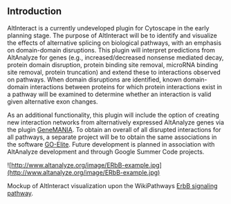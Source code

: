 ## Introduction ##

AltInteract is a currently undeveloped plugin for Cytoscape in the early planning stage. The purpose of AltInteract will be to identify and visualize the effects of alternative splicing on biological pathways, with an emphasis on domain-domain disruptions. This plugin will interpret predictions from AltAnalyze for genes (e.g., increased/decreased nonsense mediated decay, protein domain disruption, protein binding site removal, microRNA binding site removal, protein truncation) and extend these to interactions observed on pathways. When domain disruptions are identified, known domain-domain interactions between proteins for which protein interactions exist in a pathway will be examined to determine whether an interaction is valid given alternative exon changes.

As an additional functionality, this plugin will include the option of creating new interaction networks from alternatively expressed AltAnalyze genes via the plugin [GeneMANIA](http://www.genemania.org/plugin/). To obtain an overall of all disrupted interactions for all pathways, a separate project will be to obtain the same associations in the software [GO-Elite](GOElite.md). Future development is planned in association with AltAnalyze development and through Google Summer Code projects.

![http://www.altanalyze.org/image/ERbB-example.jpg](http://www.altanalyze.org/image/ERbB-example.jpg)

Mockup of AltInteract visualization upon the WikiPathways [ErbB signaling pathway](http://www.wikipathways.org/index.php/Pathway:WP673).